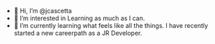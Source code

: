 - 👋 Hi, I’m @jcascetta
- 👀 I’m interested in Learning as much as I can. 
- 🌱 I’m currently learning what feels like all the things. I have recently started a new careerpath as a JR Developer. 

<!---
jcascetta/jcascetta is a ✨ special ✨ repository because its `README.md` (this file) appears on your GitHub profile.
You can click the Preview link to take a look at your changes.
--->
